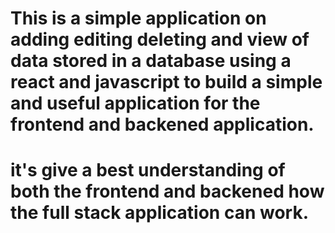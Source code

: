 # This is a simple application on adding editing deleting and view of data stored in a database using a react and javascript to build a simple and useful application for the frontend and backened application.
# it's give a best understanding of both the frontend and backened how the full stack application can work.
